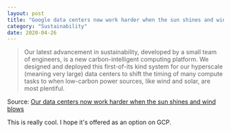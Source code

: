 ```yaml
---
layout: post
title: "Google data centers now work harder when the sun shines and wind blows"
category: "Sustainability"
date: 2020-04-26
---
```


> Our latest advancement in sustainability, developed by a small team of engineers, is a new carbon-intelligent computing platform. We designed and deployed this first-of-its kind system for our hyperscale (meaning very large) data centers to shift the timing of many compute tasks to when low-carbon power sources, like wind and solar, are most plentiful.

Source: [Our data centers now work harder when the sun shines and wind blows](https://blog.google/inside-google/infrastructure/data-centers-work-harder-sun-shines-wind-blows)

This is really cool. I hope it's offered as an option on GCP.
